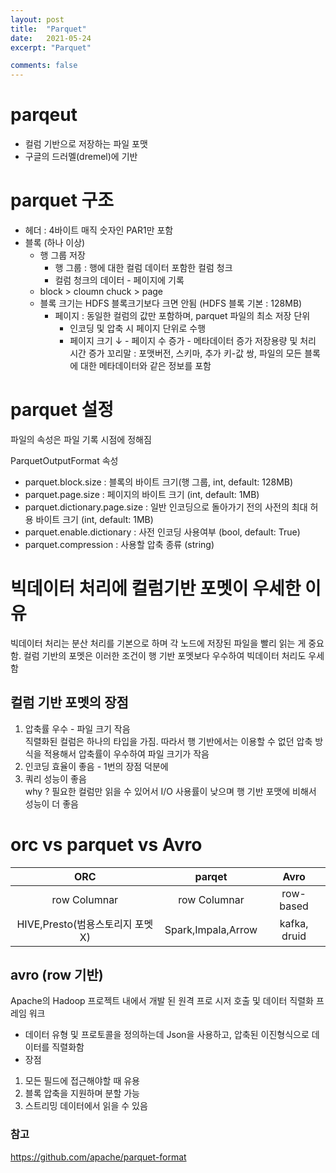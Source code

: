 ```yaml
---
layout: post
title:  "Parquet"
date:   2021-05-24
excerpt: "Parquet"

comments: false
---
```

# parqeut
* 컬럼 기반으로 저장하는 파일 포맷
* 구글의 드러멜(dremel)에 기반 



# parquet 구조

* 헤더 : 4바이트 매직 숫자인 PAR1만 포함
* 블록 (하나 이상)
    * 행 그룹 저장
        * 행 그룹 : 행에 대한 컬럼 데이터 포함한 컬럼 청크
        * 컬럼 청크의 데이터 - 페이지에 기록
    * block > cloumn chuck > page
    * 블록 크기는 HDFS 블록크기보다 크면 안됨 (HDFS 블록 기본 : 128MB)
        * 페이지 : 동일한 컬럼의 값만 포함하며, parquet 파일의 최소 저장 단위
            * 인코딩 및 압축 시 페이지 단위로 수행
            * 페이지 크기 ↓  - 페이지 수 증가  - 메타데이터 증가 저장용량 및 처리 시간 증가
  꼬리말
    : 포맷버전, 스키마, 추가 키-값 쌍, 파일의 모든 블록에 대한 메타데이터와 같은 정보를 포함


# parquet 설정
파일의 속성은 파일 기록 시점에 정해짐

ParquetOutputFormat 속성
* parquet.block.size : 블록의 바이트 크기(행 그룹, int, default: 128MB)
* parquet.page.size : 페이지의 바이트 크기 (int, default: 1MB)
* parquet.dictionary.page.size : 일반 인코딩으로 돌아가기 전의 사전의 최대 허용 바이트 크기 (int, default: 1MB)
* parquet.enable.dictionary : 사전 인코딩 사용여부 (bool, default: True)
* parquet.compression : 사용할 압축 종류 (string)




# 빅데이터 처리에 컬럼기반 포멧이 우세한 이유
빅데이터 처리는 분산 처리를 기본으로 하며 각 노드에 저장된 파일을 빨리 읽는 게 중요함. 컬럼 기반의 포멧은 이러한 조건이 행 기반 포멧보다 우수하여 빅데이터 처리도 우세함

## 컬럼 기반 포멧의 장점
1. 압축률 우수 - 파일 크기 작음<br>
    직렬화된 컬럼은 하나의 타입을 가짐. 따라서 행 기반에서는 이용할 수 없던 압축 방식을 적용해서 압축률이 우수하여 파일 크기가 작음
2. 인코딩 효율이 좋음 - 1번의 장점 덕분에
3. 쿼리 성능이 좋음 <br>
why ? 필요한 컬럼만 읽을 수 있어서 I/O 사용률이 낮으며 행 기반 포맷에 비해서 성능이 더 좋음

# orc vs parquet vs Avro

|ORC |parqet|Avro|
|:--------:|:--------:|:--------:|
|row Columnar|row Columnar|row-based|
|HIVE,Presto(범용스토리지 포멧X)|Spark,Impala,Arrow| kafka, druid |



## avro (row 기반)
Apache의 Hadoop 프로젝트 내에서 개발 된 원격 프로 시저 호출 및 데이터 직렬화 프레임 워크
* 데이터 유형 및 프로토콜을 정의하는데 Json을 사용하고, 압축된 이진형식으로 데이터를 직렬화함
* 장점
1. 모든 필드에 접근해야할 때 유용
2. 블록 압축을 지원하며 분할 가능
3. 스트리밍 데이터에서 읽을 수 있음



### 참고
https://github.com/apache/parquet-format
